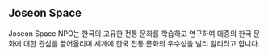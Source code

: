 ## Joseon Space

Joseon Space NPO는 한국의 고유한 전통 문화를 학습하고 연구하여 대중의 한국 문화에 대한 관심을 끌어올리며 세계에 한국 전통 문화의 우수성을 널리 알리려고 합니다.
